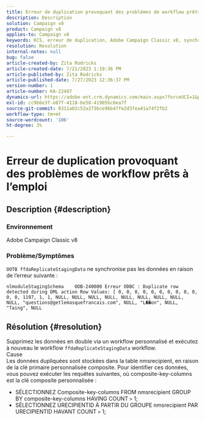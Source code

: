 ```yaml
---
title: Erreur de duplication provoquant des problèmes de workflow prêts à l’emploi
description: Description
solution: Campaign v8
product: Campaign v8
applies-to: Campaign v8
keywords: KCS, erreur de duplication, Adobe Campaign Classic v8, synchronisation des données
resolution: Resolution
internal-notes: null
bug: false
article-created-by: Zita Rodricks
article-created-date: 7/21/2023 1:19:36 PM
article-published-by: Zita Rodricks
article-published-date: 7/27/2023 12:36:37 PM
version-number: 1
article-number: KA-22497
dynamics-url: https://adobe-ent.crm.dynamics.com/main.aspx?forceUCI=1&pagetype=entityrecord&etn=knowledgearticle&id=7bfa0e37-c927-ee11-9966-6045bd0065b6
exl-id: cc9b6e3f-e87f-4118-be58-41905bc6ea7f
source-git-commit: 0311a02c52a273bce96b47fe2d3fea41a74f2fb2
workflow-type: tm+mt
source-wordcount: '106'
ht-degree: 3%

---
```


# Erreur de duplication provoquant des problèmes de workflow prêts à l’emploi

## Description {#description}


### Environnement

Adobe Campaign Classic v8

### Problème/Symptômes

`OOTB ffdaReplicateStagingData` ne synchronise pas les données en raison de l’erreur suivante :

`nlmoduleStagingSchema    ODB-240000 Erreur ODBC : Duplicate row detected during DML action Row Values: [ 0, 0, 0, 0, 0, 0, 0, 0, 0, 0, 0, 0, 1197, 1, 1, NULL, NULL, NULL, NULL, NULL, NULL, NULL, NULL, NULL, "questions@getlemasquefrancais.com", NULL, "L��on", NULL, "Taing", NULL`




## Résolution {#resolution}


Supprimez les données en double via un workflow personnalisé et exécutez à nouveau le workflow `ffdaReplicateStagingData` workflow.
<br>Cause <br>
Les données dupliquées sont stockées dans la table nmsrecipient, en raison de la clé primaire personnalisée composite. Pour identifier ces données, vous pouvez exécuter les requêtes suivantes, où composite-key-columns est la clé composite personnalisée :

- SÉLECTIONNEZ Composite-key-columns FROM nmsrecipient GROUP BY composite-key-columns HAVING COUNT `>`  1;
- SÉLECTIONNEZ URECIPIENTID À PARTIR DU GROUPE nmsrecipient PAR URECIPIENTID HAVANT COUNT `>`  1;
